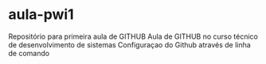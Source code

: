# aula-pwi1
Repositório para primeira aula de GITHUB
Aula de GITHUB no curso técnico de desenvolvimento de sistemas
Configuraçao do Github através de linha de comando

